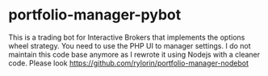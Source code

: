 # portfolio-manager-pybot

This is a trading bot for Interactive Brokers that implements the options wheel strategy.
You need to use the PHP UI to manager settings.
I do not maintain this code base anymore as I rewrote it using Nodejs with a cleaner code. Please look https://github.com/rylorin/portfolio-manager-nodebot
